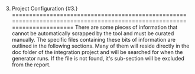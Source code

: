 3. Project Configuration                                                                                           {#3.}
========================================================================================================================
There are some pieces of information that cannot be automatically scrapped by the tool and must be curated manually.
The specific files containing these bits of information are outlined in the following sections.  Many of them will
reside directly in the doc folder of the integration project and will be searched for when the generator runs.  If the
file is not found, it's sub-section will be excluded from the report.